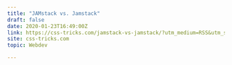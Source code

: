 ```yaml
---
title: "JAMstack vs. Jamstack"
draft: false
date: 2020-01-23T16:49:00Z
link: https://css-tricks.com/jamstack-vs-jamstack/?utm_medium=RSS&utm_source=hune
site: css-tricks.com
topic: Webdev  

---
```

